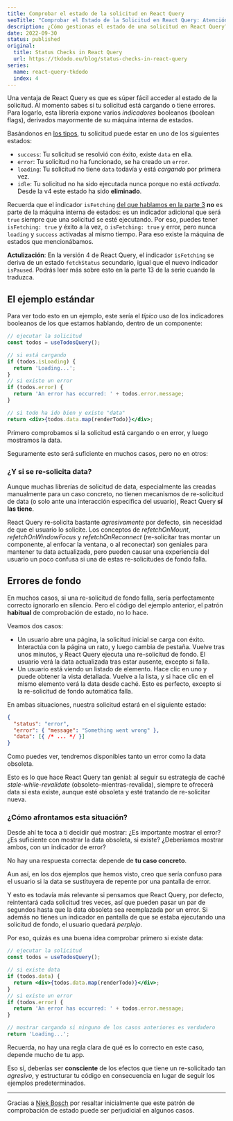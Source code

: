 ```yaml
---
title: Comprobar el estado de la solicitud en React Query
seoTitle: "Comprobar el Estado de la Solicitud en React Query: Atención al Orden"
description: ¿Cómo gestionas el estado de una solicitud en React Query? Según tu patrón de comprobaciones podrías darle un buen susto al usuario
date: 2022-09-30
status: published
original:
  title: Status Checks in React Query
  url: https://tkdodo.eu/blog/status-checks-in-react-query
series:
  name: react-query-tkdodo
  index: 4
---
```


<script>

import Box from '$lib/components/Box.svelte';

</script>

Una ventaja de React Query es que es súper fácil acceder al estado de la solicitud. Al momento sabes si tu solicitud está cargando o tiene errores. Para logarlo, esta librería expone varios *indicadores* booleanos (boolean flags), derivados mayormente de su máquina interna de estados.

Basándonos en [los tipos](https://github.com/TanStack/query/blob/f2137dc4e4553256c4ebc1891b548fe35efe9231/src/core/types.ts#L250), tu solicitud puede estar en uno de los siguientes estados:

- `success`: Tu solicitud se resolvió con éxito, existe `data` en ella.
- `error`: Tu solicitud no ha funcionado, se ha creado un `error`.
- `loading`: Tu solicitud no tiene `data` todavía y está *cargando* por primera vez.
- `idle`: Tu solicitud no ha sido ejecutada nunca porque no está *activada*. Desde la v4 este estado ha sido **eliminado**.

Recuerda que el indicador `isFetching` [del que hablamos en la parte 3](/react-query/optimizacion-renderizado-react-query/) **no** es parte de la máquina interna de estados: es un indicador adicional que será `true` siempre que una solicitud se esté ejecutando. Por eso, puedes tener `isFetching: true` y éxito a la vez, o `isFetching: true` y error, pero nunca `loading` y `success` activadas al mismo tiempo. Para eso existe la máquina de estados que mencionábamos.

<Box type="updated">

**Actulización**: En la versión 4 de React Query, el indicador `isFetching` se deriva de un estado `fetchStatus` secundario, igual que el nuevo indicador `isPaused`. Podrás leer más sobre esto en la parte 13 de la serie cuando la traduzca.

</Box>

## El ejemplo estándar

Para ver todo esto en un ejemplo, este sería el *típico* uso de los indicadores booleanos de los que estamos hablando, dentro de un componente:

```jsx
// ejecutar la solicitud
const todos = useTodosQuery();

// si está cargando
if (todos.isLoading) {
  return 'Loading...';
}
// si existe un error
if (todos.error) {
  return 'An error has occurred: ' + todos.error.message;
}

// si todo ha ido bien y existe "data"
return <div>{todos.data.map(renderTodo)}</div>;
```

Primero comprobamos si la solicitud está cargando o en error, y luego mostramos la data.

Seguramente esto será suficiente en muchos casos, pero no en otros:

### ¿Y si se re-solicita data?

Aunque muchas librerías de solicitud de data, especialmente las creadas manualmente para un caso concreto, no tienen mecanismos de re-solicitud de data (o solo ante una interacción específica del usuario), React Query **sí las tiene**.

React Query re-solicita bastante *agresivamente* por defecto, sin necesidad de que el usuario lo solicite. Los conceptos de *refetchOnMount*, *refetchOnWindowFocus* y *refetchOnReconnect* (re-solicitar tras montar un componente, al enfocar la ventana, o al reconectar) son geniales para mantener tu data actualizada, pero pueden causar una experiencia del usuario un poco confusa si una de estas re-solicitudes de fondo falla.

## Errores de fondo

En muchos casos, si una re-solicitud de fondo falla, sería perfectamente correcto ignorarlo en silencio. Pero el código del ejemplo anterior, el patrón **habitual** de comprobación de estado, no lo hace.

Veamos dos casos:

- Un usuario abre una página, la solicitud inicial se carga con éxito. Interactúa con la página un rato, y luego cambia de pestaña. Vuelve tras unos minutos, y React Query ejecuta una re-solicitud de fondo. El usuario verá la data actualizada tras estar ausente, excepto si falla.
- Un usuario está viendo un listado de elemento. Hace clic en uno y puede obtener la vista detallada. Vuelve a la lista, y si hace clic en el mismo elemento verá la data desde caché. Esto es perfecto, excepto si la re-solicitud de fondo automática falla.

En ambas situaciones, nuestra solicitud estará en el siguiente estado:

```json
{
  "status": "error",
  "error": { "message": "Something went wrong" },
  "data": [{ /* ... */ }]
}
```

Como puedes ver, tendremos disponibles tanto un error como la data obsoleta.

Esto es lo que hace React Query tan genial: al seguir su estrategia de caché *stale-while-revalidate* (obsoleto-mientras-revalida), siempre te ofrecerá data si esta existe, aunque esté obsoleta y esté tratando de re-solicitar nueva.

### ¿Cómo afrontamos esta situación?

Desde ahí te toca a ti decidir qué mostrar: ¿Es importante mostrar el error? ¿Es suficiente con mostrar la data obsoleta, si existe? ¿Deberíamos mostrar ambos, con un indicador de error?

No hay una respuesta correcta: depende de **tu caso concreto**.

Aun así, en los dos ejemplos que hemos visto, creo que sería confuso para el usuario si la data se sustituyera de repente por una pantalla de error.

Y esto es todavía más relevante si pensamos que React Query, por defecto, reintentará cada solicitud tres veces, así que pueden pasar un par de segundos hasta que la data obsoleta sea reemplazada por un error. Si además no tienes un indicador en pantalla de que se estaba ejecutando una solicitud de fondo, el usuario quedará *perplejo*.

Por eso, quizás es una buena idea comprobar primero si existe data:

```jsx
// ejecutar la solicitud
const todos = useTodosQuery();

// si existe data
if (todos.data) {
  return <div>{todos.data.map(renderTodo)}</div>;
}
// si existe un error
if (todos.error) {
  return 'An error has occurred: ' + todos.error.message;
}

// mostrar cargando si ninguno de los casos anteriores es verdadero
return 'Loading...';
```

Recuerda, no hay una regla clara de qué es lo correcto en este caso, depende mucho de tu app.

Eso sí, deberías ser **consciente** de los efectos que tiene un re-solicitado tan *agresivo*, y estructurar tu código en consecuencia en lugar de seguir los ejemplos predeterminados.

---

Gracias a [Niek Bosch](https://github.com/boschni) por resaltar inicialmente que este patrón de comprobación de estado puede ser perjudicial en algunos casos.
